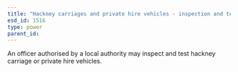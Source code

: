```yaml
---
title: "Hackney carriages and private hire vehicles - inspection and testing"
esd_id: 1516
type: power
parent_id:  
---
```


An officer authorised by a  local authority may inspect and test hackney carriage or private hire vehicles. 


